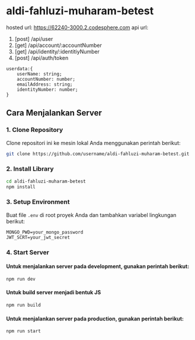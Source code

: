 # aldi-fahluzi-muharam-betest

hosted url: https://62240-3000.2.codesphere.com
api url: 
  1. [post] /api/user
  2. [get] /api/account/:accountNumber
  3. [get] /api/identity/:identitiyNumber
  4. [post] /api/auth/token
```
userdata:{
    userName: string;
    accountNumber: number;
    emailAddress: string;
    identityNumber: number;
}
```
## Cara Menjalankan Server

### 1. Clone Repository

Clone repositori ini ke mesin lokal Anda menggunakan perintah berikut:

```bash
git clone https://github.com/username/aldi-fahluzi-muharam-betest.git
```

### 2. Install Library

```bash
cd aldi-fahluzi-muharam-betest
npm install
```

### 3. Setup Environment

Buat file `.env` di root proyek Anda dan tambahkan variabel lingkungan berikut:

```
MONGO_PWD=your_mongo_password
JWT_SCRT=your_jwt_secret
```

### 4. Start Server

#### Untuk menjalankan server pada development, gunakan perintah berikut:

```bash
npm run dev
```
#### Untuk build server menjadi bentuk JS
```bash
npm run build
```
#### Untuk menjalankan server pada production, gunakan perintah berikut:
```bash
npm run start
```
